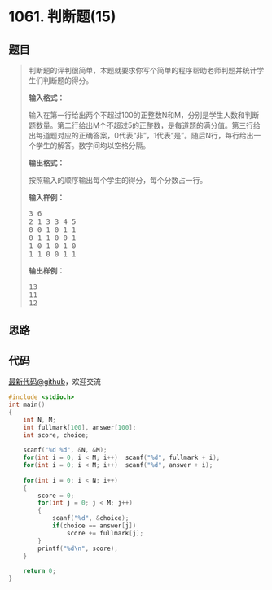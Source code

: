 <h1>1061. 判断题(15)</h1>

## 题目

> <div id="problemContent">
> <p>判断题的评判很简单，本题就要求你写个简单的程序帮助老师判题并统计学生们判断题的得分。
> </p>
> <p><b>
> 输入格式：
> </b></p>
> <p>
> 输入在第一行给出两个不超过100的正整数N和M，分别是学生人数和判断题数量。第二行给出M个不超过5的正整数，是每道题的满分值。第三行给出每道题对应的正确答案，0代表“非”，1代表“是”。随后N行，每行给出一个学生的解答。数字间均以空格分隔。
> </p>
> <p><b>
> 输出格式：
> </b></p>
> <p>
> 按照输入的顺序输出每个学生的得分，每个分数占一行。
> </p>
> <b>输入样例：</b><pre>
> 3 6
> 2 1 3 3 4 5
> 0 0 1 0 1 1
> 0 1 1 0 0 1
> 1 0 1 0 1 0
> 1 1 0 0 1 1
> </pre>
> <b>输出样例：</b><pre>
> 13
> 11
> 12
> </pre>
> </div>

## 思路


## 代码

[最新代码@github](https://github.com/OliverLew/PAT/blob/master/PATBasic/1061.c)，欢迎交流
```c
#include <stdio.h>
int main()
{
    int N, M;
    int fullmark[100], answer[100];
    int score, choice;
    
    scanf("%d %d", &N, &M);
    for(int i = 0; i < M; i++)  scanf("%d", fullmark + i);
    for(int i = 0; i < M; i++)  scanf("%d", answer + i);
    
    for(int i = 0; i < N; i++)
    {
        score = 0;
        for(int j = 0; j < M; j++)  
        {
            scanf("%d", &choice);
            if(choice == answer[j])     
                score += fullmark[j];
        }
        printf("%d\n", score);
    }
    
    return 0;
}

```
